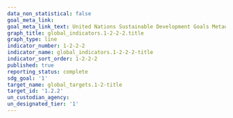 ```yaml
---
data_non_statistical: false
goal_meta_link: 
goal_meta_link_text: United Nations Sustainable Development Goals Metadata
graph_title: global_indicators.1-2-2-2.title
graph_type: line
indicator_number: 1-2-2-2
indicator_name: global_indicators.1-2-2-2-title
indicator_sort_order: 1-2-2-2
published: true
reporting_status: complete
sdg_goal: '1'
target_name: global_targets.1-2-title
target_id: '1.2.2'
un_custodian_agency: 
un_designated_tier: '1'
---
```

